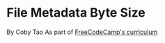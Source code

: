 # File Metadata Byte Size
By Coby Tao
As part of [FreeCodeCamp's curriculum](https://www.freecodecamp.com/challenges/file-metadata-microservice)